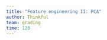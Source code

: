 ```yaml
---
title: "Feature engineering II: PCA"
author: Thinkful
team: grading
time: 120
---
```


<jupyter notebook-name="modeling_feature_engineering_part_2_pca" course-code="DSBC" />

